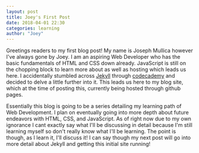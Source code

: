 ```yaml
---
layout: post
title: Joey's First Post
date: 2018-04-01 22:30
categories: learning
author: "Joey"
---
```


  Greetings readers to my first blog post! My name is Joseph Mullica however I've always gone by Joey. I am an aspiring Web Developer who has the basic fundamentals of HTML and CSS down already. JavaScript is still on the chopping block to learn more about as well as hosting which leads us here. I accidentally stumbled across [Jekyll][jekyll-hp] through [codecademy][codecademy] and decided to delve a little further into it. This leads us here to my blog site, which at the time of posting this, currently being hosted through github pages. 

  Essentially this blog is going to be a series detailing my learning path of Web Development. I plan on eventually going into more depth about future endeavors with HTML, CSS, and JavaScript. As of right now due to my own ignorance I cant exactly say what I'll be discussing in detail because I'm still learning myself so don't really know what I'll be learning. The point is though, as I learn it, I'll discuss it! I can say though my next post will go into more detail about Jekyll and getting this initial site running!

[jekyll-hp]: https://jekyllrb.com
[codecademy]: https:codecademy.com
